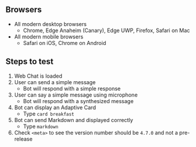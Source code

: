 ## Browsers

- All modern desktop browsers
   - Chrome, Edge Anaheim (Canary), Edge UWP, Firefox, Safari on Mac
- All modern mobile browsers
   - Safari on iOS, Chrome on Android

## Steps to test

1. Web Chat is loaded
1. User can send a simple message
   - Bot will respond with a simple response
1. User can say a simple message using microphone
   - Bot will respond with a synthesized message
1. Bot can display an Adaptive Card
   - Type `card breakfast`
1. Bot can send Markdown and displayed correctly
   - Type `markdown`
1. Check `<meta>` to see the version number should be `4.7.0` and not a pre-release
